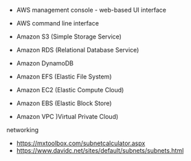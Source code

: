 - AWS management console - web-based UI interface
- AWS command line interface

- Amazon S3 (Simple Storage Service)
- Amazon RDS (Relational Database Service)
- Amazon DynamoDB
- Amazon EFS (Elastic File System)
- Amazon EC2 (Elastic Compute Cloud)
- Amazon EBS (Elastic Block Store)
- Amazon VPC )Virtual Private Cloud)


networking
- https://mxtoolbox.com/subnetcalculator.aspx
- https://www.davidc.net/sites/default/subnets/subnets.html
